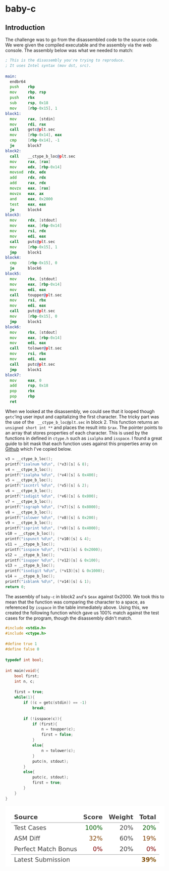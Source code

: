 # baby-c

## Introduction

The challenge was to go from the disassembled code to the source code. We were given the compiled executable and the assembly via the web console. The assembly below was what we needed to match:

```asm
; This is the disassembly you're trying to reproduce.
; It uses Intel syntax (mov dst, src).

main:
  endbr64
  push    rbp
  mov     rbp, rsp
  push    rbx
  sub     rsp, 0x18
  mov     [rbp-0x15], 1
block1:
  mov     rax, [stdin]
  mov     rdi, rax
  call    getc@plt.sec
  mov     [rbp-0x14], eax
  cmp     [rbp-0x14], -1
  je      block7
block2:
  call    __ctype_b_loc@plt.sec
  mov     rax, [rax]
  mov     edx, [rbp-0x14]
  movsxd  rdx, edx
  add     rdx, rdx
  add     rax, rdx
  movzx   eax, [rax]
  movzx   eax, ax
  and     eax, 0x2000
  test    eax, eax
  je      block4
block3:
  mov     rdx, [stdout]
  mov     eax, [rbp-0x14]
  mov     rsi, rdx
  mov     edi, eax
  call    putc@plt.sec
  mov     [rbp-0x15], 1
  jmp     block1
block4:
  cmp     [rbp-0x15], 0
  je      block6
block5:
  mov     rbx, [stdout]
  mov     eax, [rbp-0x14]
  mov     edi, eax
  call    toupper@plt.sec
  mov     rsi, rbx
  mov     edi, eax
  call    putc@plt.sec
  mov     [rbp-0x15], 0
  jmp     block1
block6:
  mov     rbx, [stdout]
  mov     eax, [rbp-0x14]
  mov     edi, eax
  call    tolower@plt.sec
  mov     rsi, rbx
  mov     edi, eax
  call    putc@plt.sec
  jmp     block1
block7:
  mov     eax, 0
  add     rsp, 0x18
  pop     rbx
  pop     rbp
  ret
```

When we looked at the disassembly, we could see that it looped though `getc`'ing user input and capitalizing the first character. The tricky part was the use of the ` __ctype_b_loc@plt.sec` in block 2. This function returns an `unsigned short int **` and places the result into `$rax`. The pointer points to an array that stores properties of each character. This is used by the functions in defined in `ctype.h` such as `isalpha` and `isspace`. I found a great guide to bit mask that each function uses against this properties array on [Github][ctype_b_loc] which I've copied below.

```c
v3 = __ctype_b_loc();
printf("isalnum %d\n", (*v3)[s] & 8);
v4 = __ctype_b_loc();
printf("isalpha %d\n", (*v4)[s] & 0x400);
v5 = __ctype_b_loc();
printf("iscntrl %d\n", (*v5)[s] & 2);
v6 = __ctype_b_loc();
printf("isdigit %d\n", (*v6)[s] & 0x800);
v7 = __ctype_b_loc();
printf("isgraph %d\n", (*v7)[s] & 0x8000);
v8 = __ctype_b_loc();
printf("islower %d\n", (*v8)[s] & 0x200);
v9 = __ctype_b_loc();
printf("isprint %d\n", (*v9)[s] & 0x4000);
v10 = __ctype_b_loc();
printf("ispunct %d\n", (*v10)[s] & 4);
v11 = __ctype_b_loc();
printf("isspace %d\n", (*v11)[s] & 0x2000);
v12 = __ctype_b_loc();
printf("isupper %d\n", (*v12)[s] & 0x100);
v13 = __ctype_b_loc();
printf("isxdigit %d\n", (*v13)[s] & 0x1000);
v14 = __ctype_b_loc();
printf("isblank %d\n", (*v14)[s] & 1);
return 0;
```

The assembly of `baby-c` in block2 `and`'s `$eax` against 0x2000. We took this to mean that the function was comparing the character to a space, as referenced by `isspace` in the table immediately above. Using this, we created the following function which gave us 100% match against the test cases for the program, though the disassembly didn't match.

```c
#include <stdio.h>
#include <ctype.h>

#define true 1
#define false 0

typedef int bool;

int main(void){
    bool first;
    int n, c;

    first = true;
    while(1){
        if ((c = getc(stdin)) == -1)
            break;

        if (!isspace(c)){
            if (first){
                n = toupper(c);
                first = false;
            }
            else{
                n = tolower(c);
            }
            putc(n, stdout);
        }
        else{
            putc(c, stdout);
            first = true;
        }
    }
}
```

![score](./resources/score.png)

[ctype_b_loc]: https://xuanxuanblingbling.github.io/ctf/pwn/2020/05/19/calc/